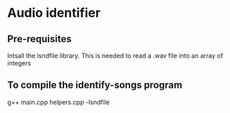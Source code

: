 Audio identifier
=================

Pre-requisites
------------
Intsall the lsndfile library. This is needed to read a .wav file into an array of integers

To compile the identify-songs program
------------------------------------------
g++ main.cpp helpers.cpp -lsndfile